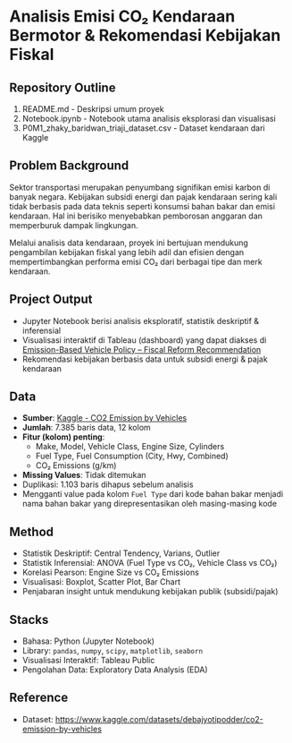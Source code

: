 # Analisis Emisi CO₂ Kendaraan Bermotor & Rekomendasi Kebijakan Fiskal

## Repository Outline

1. README.md - Deskripsi umum proyek
2. Notebook.ipynb - Notebook utama analisis eksplorasi dan visualisasi
3. P0M1_zhaky_baridwan_triaji_dataset.csv - Dataset kendaraan dari Kaggle

## Problem Background

Sektor transportasi merupakan penyumbang signifikan emisi karbon di banyak negara. Kebijakan subsidi energi dan pajak kendaraan sering kali tidak berbasis pada data teknis seperti konsumsi bahan bakar dan emisi kendaraan. Hal ini berisiko menyebabkan pemborosan anggaran dan memperburuk dampak lingkungan.

Melalui analisis data kendaraan, proyek ini bertujuan mendukung pengambilan kebijakan fiskal yang lebih adil dan efisien dengan mempertimbangkan performa emisi CO₂ dari berbagai tipe dan merk kendaraan.

## Project Output

- Jupyter Notebook berisi analisis eksploratif, statistik deskriptif & inferensial
- Visualisasi interaktif di Tableau (dashboard) yang dapat diakses di [Emission-Based Vehicle Policy – Fiscal Reform Recommendation](https://public.tableau.com/app/profile/zhaky.triaji/viz/VehicleEmission_17526734388120/MainDashboard?publish=yes)
- Rekomendasi kebijakan berbasis data untuk subsidi energi & pajak kendaraan

## Data

- **Sumber**: [Kaggle - CO2 Emission by Vehicles](https://www.kaggle.com/datasets/debajyotipodder/co2-emission-by-vehicles)
- **Jumlah**: 7.385 baris data, 12 kolom
- **Fitur (kolom) penting**:
  - Make, Model, Vehicle Class, Engine Size, Cylinders
  - Fuel Type, Fuel Consumption (City, Hwy, Combined)
  - CO₂ Emissions (g/km)
- **Missing Values**: Tidak ditemukan
- Duplikasi: 1.103 baris dihapus sebelum analisis
- Mengganti value pada kolom `Fuel Type` dari kode bahan bakar menjadi nama bahan bakar yang direpresentasikan oleh masing-masing kode

## Method

- Statistik Deskriptif: Central Tendency, Varians, Outlier
- Statistik Inferensial: ANOVA (Fuel Type vs CO₂, Vehicle Class vs CO₂)
- Korelasi Pearson: Engine Size vs CO₂ Emissions
- Visualisasi: Boxplot, Scatter Plot, Bar Chart
- Penjabaran insight untuk mendukung kebijakan publik (subsidi/pajak)

## Stacks

- Bahasa: Python (Jupyter Notebook)
- Library: `pandas`, `numpy`, `scipy`, `matplotlib`, `seaborn`
- Visualisasi Interaktif: Tableau Public
- Pengolahan Data: Exploratory Data Analysis (EDA)

## Reference

- Dataset: https://www.kaggle.com/datasets/debajyotipodder/co2-emission-by-vehicles  
